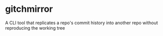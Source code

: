 # gitchmirror
A CLI tool that replicates a repo's commit history into another repo without reproducing the working tree
